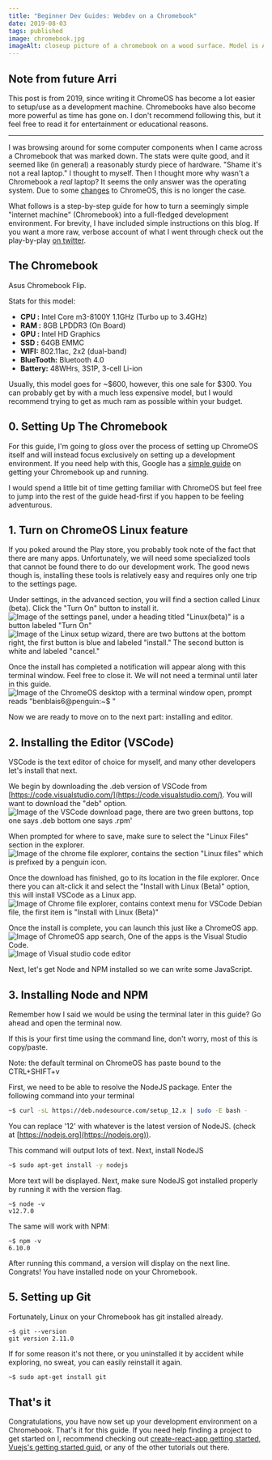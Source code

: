 ```yaml
---
title: "Beginner Dev Guides: Webdev on a Chromebook"
date: 2019-08-03
tags: published
image: chromebook.jpg
imageAlt: closeup picture of a chromebook on a wood surface. Model is Asus Chromebook Flip.
---
```


## Note from future Arri

This post is from 2019, since writing it ChromeOS has become a lot easier to setup/use as a development machine. Chromebooks have also become more powerful as time has gone on. I don't recommend following this, but it feel free to read it for
entertainment or educational reasons.

---

I was browsing around for some computer components when I came across a Chromebook that was marked down. The stats were quite good, and it seemed like (in general) a reasonably sturdy piece of hardware. "Shame it's not a real laptop." I thought to myself. Then I thought more why wasn't a Chromebook a *real* laptop? It seems the only answer was the operating system. Due to some [changes](https://support.google.com/chromebook/answer/9145439?hl=en) to ChromeOS, this is no longer the case.

What follows is a step-by-step guide for how to turn a seemingly simple "internet machine" (Chromebook) into a full-fledged development environment. For brevity, I have included simple instructions on this blog. If you want a more raw, verbose account of what I went through check out the play-by-play [on twitter](https://twitter.com/benblais/status/1157282631047737347).

## The Chromebook

Asus Chromebook Flip.

Stats for this model:
- **CPU :** Intel Core m3-8100Y 1.1GHz (Turbo up to 3.4GHz)
- **RAM :** 8GB LPDDR3 (On Board)
- **GPU :** Intel HD Graphics
- **SSD :** 64GB EMMC
- **WIFI:** 802.11ac, 2x2 (dual-band)
- **BlueTooth:** Bluetooth 4.0
- **Battery:** 48WHrs, 3S1P, 3-cell Li-ion

Usually, this model goes for ~$600, however, this one sale for $300. You can probably get by with a much less expensive model, but I would recommend trying to get as much ram as possible within your budget.

## 0. Setting Up The Chromebook

For this guide, I'm going to gloss over the process of setting up ChromeOS itself and will instead focus exclusively on setting up a development environment. If you need help with this, Google has a [simple guide](https://support.google.com/chromebook/answer/1047362?hl=en) on getting your Chromebook up and running.

I would spend a little bit of time getting familiar with ChromeOS but feel free to jump into the rest of the guide head-first if you happen to be feeling adventurous.

## 1. Turn on ChromeOS Linux feature

If you poked around the Play store, you probably took note of the fact that there are many apps. Unfortunately, we will need some specialized tools that cannot be found there to do our development work. The good news though is, installing these tools is relatively easy and requires only one trip to the settings page.

Under settings, in the advanced section, you will find a section called Linux (beta). Click the "Turn On" button to install it.
![Image of the settings panel, under a heading titled "Linux(beta)" is a button labeled "Turn On"](LinuxSettings.png)
![Image of the Linux setup wizard, there are two buttons at the bottom right, the first button is blue and labeled "install." The second button is white and labeled "cancel."](InstallLinux.png)

Once the install has completed a notification will appear along with this terminal window. Feel free to close it. We will not need a terminal until later in this guide.
![Image of the ChromeOS desktop with a terminal window open, prompt reads "benblais6@penguin:~$ "](TerminalWindow.png)

Now we are ready to move on to the next part: installing and editor.

## 2. Installing the Editor (VSCode)

VSCode is the text editor of choice for myself, and many other developers let's install that next.

We begin by downloading the .deb version of VSCode from [https://code.visualstudio.com/](https://code.visualstudio.com/). You will want to download the "deb" option.
![Image of the VSCode download page, there are two green buttons, top one says .deb bottom one says .rpm'](VSCodeDownloadPage.png)

When prompted for where to save, make sure to select the "Linux Files" section in the explorer.
![Image of the chrome file explorer, contains the section "Linux files" which is prefixed by a penguin icon.](LinuxFiles.png)

Once the download has finished, go to its location in the file explorer. Once there you can alt-click it and select the "Install with Linux (Beta)" option, this will install VSCode as a Linux app.
![Image of Chrome file explorer, contains context menu for VSCode Debian file, the first item is "Install with Linux (Beta)"](InstallVSCodeWithLinux.png)

Once the install is complete, you can launch this just like a ChromeOS app.
![Image of ChromeOS app search, One of the apps is the Visual Studio Code.](VSCodeLaunch.png)
![Image of Visual studio code editor](VSCodeWindow.png)

Next, let's get Node and NPM installed so we can write some JavaScript.

## 3. Installing Node and NPM

Remember how I said we would be using the terminal later in this guide? Go ahead and open the terminal now.

If this is your first time using the command line, don't worry, most of this is copy/paste.

Note: the default terminal on ChromeOS has paste bound to the CTRL+SHIFT+v

First, we need to be able to resolve the NodeJS package. Enter the following command into your terminal
<section class="dark">

```bash
~$ curl -sL https://deb.nodesource.com/setup_12.x | sudo -E bash -
```
</section>

You can replace '12' with whatever is the latest version of NodeJS. (check at [https://nodejs.org](https://nodejs.org)).

This command will output lots of text. Next, install NodeJS
<section class="dark">

```bash
~$ sudo apt-get install -y nodejs
```
</section>

More text will be displayed. Next, make sure NodeJS got installed properly by running it with the version flag.
<section class="dark">

```bash/1
~$ node -v
v12.7.0
```
</section>
The same will work with NPM:
<section class="dark">

```bash/1
~$ npm -v
6.10.0
```
</section>

After running this command, a version will display on the next line. Congrats! You have installed node on your Chromebook.

## 5. Setting up Git

Fortunately, Linux on your Chromebook has git installed already. 
<section class="dark">

```bash/1
~$ git --version
git version 2.11.0
```

</section>

If for some reason it's not there, or you uninstalled it by accident while exploring, no sweat, you can easily reinstall it again.

<section class="dark">

```bash
~$ sudo apt-get install git
```
</section>

## That's it

Congratulations, you have now set up your development environment on a Chromebook. That's it for this guide. If you need help finding a project to get started on I, recommend checking out [create-react-app getting started](https://facebook.github.io/create-react-app/docs/getting-started), [Vuejs's getting started guid](https://vuejs.org/v2/guide/), or any of the other tutorials out there.